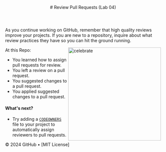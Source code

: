 <header>
# Review Pull Requests (Lab 04)
</header>

As you continue working on GitHub, remember that high quality reviews improve your projects. If you are new to a repository, inquire about what review practices they have so you can hit the ground running.

<img src=https://octodex.github.com/images/hula_loop_octodex03.gif alt=celebrate width=300 align=right>

At this Repo:
- You learned how to assign pull requests for review.
- You left a review on a pull request.
- You suggested changes to a pull request.
- You applied suggested changes to a pull request.

#### What's next?
- Try adding a [`CODEOWNERS`](https://docs.github.com/en/repositories/managing-your-repositorys-settings-and-features/customizing-your-repository/about-code-owners) file to your project to automatically assign reviewers to pull requests.
 
<footer>
&copy; 2024 GitHub &bull; [MIT License]
</footer>
